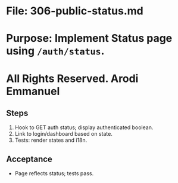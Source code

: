 # File: 306-public-status.md

# Purpose: Implement Status page using `/auth/status`.

# All Rights Reserved. Arodi Emmanuel

## Steps

1. Hook to GET auth status; display authenticated boolean.
2. Link to login/dashboard based on state.
3. Tests: render states and i18n.

## Acceptance

- Page reflects status; tests pass.
